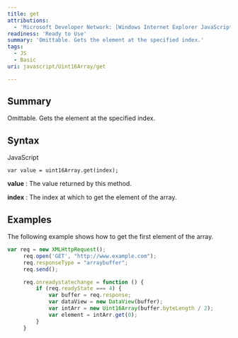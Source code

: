 ```yaml
---
title: get
attributions:
  - 'Microsoft Developer Network: [Windows Internet Explorer JavaScript reference Article](http://msdn.microsoft.com/en-us/library/ie/yek4tbz0%28v=vs.94%29.aspx)'
readiness: 'Ready to Use'
summary: 'Omittable. Gets the element at the specified index.'
tags:
  - JS
  - Basic
uri: javascript/Uint16Array/get

---
```

## <span>Summary</span>

Omittable. Gets the element at the specified index.

## <span>Syntax</span>

<span class="language">JavaScript</span>

    var value = uint16Array.get(index);

**value**
:   The value returned by this method.

**index**
:   The index at which to get the element of the array.

## <span>Examples</span>

The following example shows how to get the first element of the array.

``` js
var req = new XMLHttpRequest();
     req.open('GET', "http://www.example.com");
     req.responseType = "arraybuffer";
     req.send();

     req.onreadystatechange = function () {
         if (req.readyState === 4) {
             var buffer = req.response;
             var dataView = new DataView(buffer);
             var intArr = new Uint16Array(buffer.byteLength / 2);
             var element = intArr.get(0);
         }
     }
```


